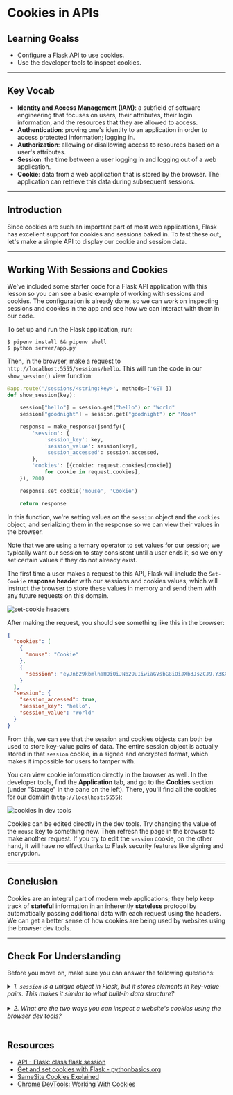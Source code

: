 # Cookies in APIs

## Learning Goalss

- Configure a Flask API to use cookies.
- Use the developer tools to inspect cookies.

---

## Key Vocab

- **Identity and Access Management (IAM)**: a subfield of software engineering that
  focuses on users, their attributes, their login information, and the resources
  that they are allowed to access.
- **Authentication**: proving one's identity to an application in order to
  access protected information; logging in.
- **Authorization**: allowing or disallowing access to resources based on a
  user's attributes.
- **Session**: the time between a user logging in and logging out of a web
  application.
- **Cookie**: data from a web application that is stored by the browser. The
  application can retrieve this data during subsequent sessions.

---

## Introduction

Since cookies are such an important part of most web applications, Flask has
excellent support for cookies and sessions baked in. To test these out, let's
make a simple API to display our cookie and session data.

---

## Working With Sessions and Cookies

We've included some starter code for a Flask API application with this lesson so
you can see a basic example of working with sessions and cookies. The
configuration is already done, so we can work on inspecting sessions and cookies
in the app and see how we can interact with them in our code.

To set up and run the Flask application, run:

```console
$ pipenv install && pipenv shell
$ python server/app.py
```

Then, in the browser, make a request to `http://localhost:5555/sessions/hello`.
This will run the code in our `show_session()` view function:

```py
@app.route('/sessions/<string:key>', methods=['GET'])
def show_session(key):

    session["hello"] = session.get("hello") or "World"
    session["goodnight"] = session.get("goodnight") or "Moon"

    response = make_response(jsonify({
        'session': {
            'session_key': key,
            'session_value': session[key],
            'session_accessed': session.accessed,
        },
        'cookies': [{cookie: request.cookies[cookie]}
            for cookie in request.cookies],
    }), 200)

    response.set_cookie('mouse', 'Cookie')

    return response
```

In this function, we're setting values on the `session` object and the `cookies`
object, and serializing them in the response so we can view their values in the
browser.

Note that we are using a ternary operator to set values for our session; we
typically want our session to stay consistent until a user ends it, so we only
set certain values if they do not already exist.

The first time a user makes a request to this API, Flask will include the
`Set-Cookie` **response header** with our sessions and cookies values, which
will instruct the browser to store these values in memory and send them with any
future requests on this domain.

![set-cookie headers](https://curriculum-content.s3.amazonaws.com/python/python-p4-cookies-in-flask-api-1.png)

After making the request, you should see something like this in the browser:

```json
{
  "cookies": [
    {
      "mouse": "Cookie"
    },
    {
      "session": "eyJnb29kbmlnaHQiOiJNb29uIiwiaGVsbG8iOiJXb3JsZCJ9.Y3KXKQ.oTqGI6rmhKDNLizZaHfJadRybUc"
    }
  ],
  "session": {
    "session_accessed": true,
    "session_key": "hello",
    "session_value": "World"
  }
}
```

From this, we can see that the session and cookies objects can both be used to
store key-value pairs of data. The entire session object is actually stored in
that `session` cookie, in a signed and encrypted format, which makes it
impossible for users to tamper with.

You can view cookie information directly in the browser as well. In the
developer tools, find the **Application** tab, and go to the **Cookies** section
(under "Storage" in the pane on the left). There, you'll find all the cookies
for our domain (`http://localhost:5555`):

![cookies in dev tools](https://curriculum-content.s3.amazonaws.com/python/python-p4-cookies-in-flask-api-2.png)

Cookies can be edited directly in the dev tools. Try changing the value of the
`mouse` key to something new. Then refresh the page in the browser to
make another request. If you try to edit the `session` cookie, on the other
hand, it will have no effect thanks to Flask security features like signing and
encryption.

---

## Conclusion

Cookies are an integral part of modern web applications; they help keep track of
**stateful** information in an inherently **stateless** protocol by
automatically passing additional data with each request using the headers. We
can get a better sense of how cookies are being used by websites using the
browser dev tools.

---

## Check For Understanding

Before you move on, make sure you can answer the following questions:

<details>
  <summary>
    <em>1. <code>session</code> is a unique object in Flask, but it stores
        elements in key-value pairs. This makes it similar to what built-in data
        structure?</em>
  </summary>

  <p>A dictionary.</p>
</details>
<br/>

<details>
  <summary>
    <em>2. What are the two ways you can inspect a website's cookies using the
        browser dev tools?</em>
  </summary>

  <p>The Network and Application tabs.</p>
</details>
<br/>

## Resources

- [API - Flask: class flask.session](https://flask.palletsprojects.com/en/2.2.x/api/#flask.session)
- [Get and set cookies with Flask - pythonbasics.org](https://pythonbasics.org/flask-cookies/)
- [SameSite Cookies Explained][same site cookies]
- [Chrome DevTools: Working With Cookies](https://developer.chrome.com/docs/devtools/storage/cookies/)

[same site cookies]: https://web.dev/samesite-cookies-explained/

